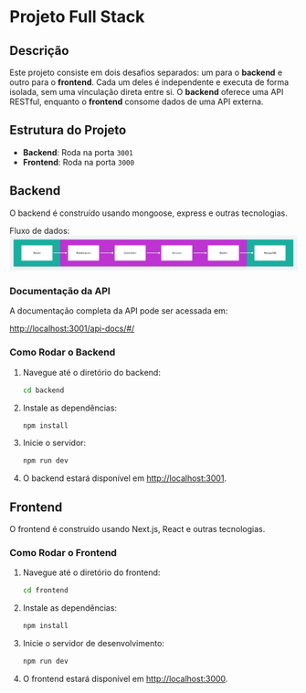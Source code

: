 # Projeto Full Stack

## Descrição

Este projeto consiste em dois desafios separados: um para o **backend** e outro para o **frontend**. Cada um deles é independente e executa de forma isolada, sem uma vinculação direta entre si. O **backend** oferece uma API RESTful, enquanto o **frontend** consome dados de uma API externa.

## Estrutura do Projeto

- **Backend**: Roda na porta `3001`
- **Frontend**: Roda na porta `3000`

## Backend

O backend é construído usando mongoose, express e outras tecnologias.

Fluxo de dados:
![Fluxo de dados](image.png)

### Documentação da API

A documentação completa da API pode ser acessada em:

[http://localhost:3001/api-docs/#/](http://localhost:3001/api-docs/#/)

### Como Rodar o Backend

1. Navegue até o diretório do backend:
   ```sh
   cd backend
   ```
2. Instale as dependências:
   ```sh
   npm install
   ```
3. Inicie o servidor:
   ```sh
   npm run dev
   ```
4. O backend estará disponível em [http://localhost:3001](http://localhost:3001).

## Frontend

O frontend é construído usando Next.js, React e outras tecnologias.

### Como Rodar o Frontend

1. Navegue até o diretório do frontend:
   ```sh
   cd frontend
   ```
2. Instale as dependências:
   ```sh
   npm install
   ```
3. Inicie o servidor de desenvolvimento:
   ```sh
   npm run dev
   ```
4. O frontend estará disponível em [http://localhost:3000](http://localhost:3000).
